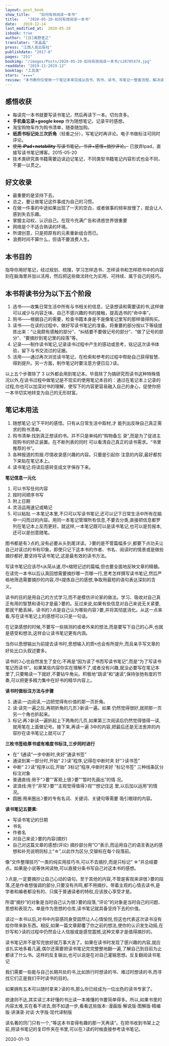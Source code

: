 ```yaml
---
layout: post_book
show_title:    "如何有效阅读一本书"
title:    "2020-05-20-如何有效阅读一本书"
date:   2019-12-14
last_modified_at:  2020-05-20
isbook: true
author: "[日]奥野宣之"
translator: "张晶晶"
press: "江⻄人⺠出版社"
publishdate: "2017-8"
pages: "251"
bookimg: "/images/Posts/2020-05-20-如何有效阅读一本书/s28705474.jpg"
readdate: "2019-11-2019-12"
booktag: "工具类"
stars: "★★★★" 
review: "本书教你仅使用一个笔记本来完成从找书、购书、读书、写笔记一整套流程，解决读完即忘、知识转化等问题。重点介绍笔记本在读书过程中如何使用、如何正确的读书并做好标记、如何写读书笔记。对于想要扎实读书的人，这本书是个很好的入⻔手册。书中有些方法难免过时，但作者提出的读书五阶段、读书技巧、笔记形式等还是有很大参考价值，值得我们借鉴并找到最符合自己最佳读书方法体系。"
---
```


## 感悟收获

- 每读完一本书就要写读书笔记，然后再读下一本。切勿贪多。  
- **手机备忘录+google keep** 作为随想笔记，记录平时感想。  
- 淘宝购物⻋作为购书清单，随查随加购。  
- **纸质书标记处三次折⻆**（轻重之分），写笔记时再评论。电子书做标注可同时评论。
- ~~使用 **iPad+notability** 写读书笔记，书评+感悟+摘抄评论。~~ 已放弃Ipad，直接写读书笔记博客。2015-05-20
- 技术类研究类书籍需要边读边记笔记，不同类型书籍笔记内容形式也会不同，不要一以贯之。

## 好文收录

- 最重要的是坚持下去。
- 总之，要让做笔记这件事成为自己的习惯。
- 在做一件事的中途如果出现了一天的空白，或者做事的频率放慢了，就会让人感到失去乐趣。
- 掌握主动权，认识自己。在现今充满广告和诱惑世界很重要
- 网络是个不适合熟读的环境。
- 所谓创意，只是把原有的元素重新组合而已。
- 浪费时间不算什么，但请不要浪费人生。

## 本书目的

指导你用好笔记，经过规划、梳理，学习怎样选书、怎样读书和怎样把书中的内容刻在脑海里并加以活用，然后把这些做法转化为实用、可持续、属于自己的技巧。

## 本书将读书分为以下五个阶段

1. 选书——收集日常生活中所有与书相关的信息，记录想读和需要读的书,这样做可以减少与内容乏味、自己不感兴趣的书的接触，提高选书的“命中率”。
2. 购书——根据自己的需要，检查书籍本身是不是像笔记里写的那样值得购买。
3. 读书——在读的过程中，做好写读书笔记的准备。将重要的部分按以下等级提炼出来：“让我颇有感触的部分”、“纠结要不要做记号的部分”、“做了记号的部分”、“要摘抄到笔记里的段落”等。
4. 记录——制作读书笔记,记录读书过程中产生的感动或思考，铭记这次读书体验，留下与书交流过的证据。
5. 活用——通过再次浏览读书笔记，在检索和参考的过程中帮助自己获得智慧、得到提升。另一方面，制作笔记时要注意方便日后᯿读。

以上五个步骤除了 3 以外都会用到笔记本。毕竟除了为搞研究而读书这种特殊情况以外,在读书过程中做笔记是不现实的使用笔记本目的：通过在笔记本上记录的过程,你也可以加深对书的理解，使写下的内容更容易融入自己的身心，促使你把一本书切实地转变为自己的无形财富。

## 笔记本用法

1. 随想笔记:记下平时的感悟。只有从日常生活中取材,才
能列出反映自己真正需求的购书清单。
2. 购书清单:找到真正想读的书。并不只是单纯的“购物备忘
录”,而是为了促进主观购书的矫正装置。在不断列表的同时
可以看清自己真正的读书需求。“书里推荐的书”。
3. 各种报道的剪报:尽情收录感兴趣的内容。只要是引起你
注意的内容,最好都剪下来贴在笔记本上。
4. 读书笔记:将读后感转变成文字保存下来。

**笔记信息一元化**

1. 可以书写任何内容 
2. 按时间顺序书写
3. 附上日期
4. 灵活运用速记或略记
5. 可以粘贴
一本笔记本里,不只可以写读书笔记,还可以记下日常生活中所有在脑中一闪而过的内容。用同一本笔记管理所有信息,不要去分类,直接把信息都罗列在笔记本上反而更好。就这样,一本笔记既可以是读书笔记,也可以是剪报本,还可以是创意随笔。

图书都是有᯿点的,没有必要从头到尾详读。᯿要的是不管篇幅多少,都要下点功夫让自己对读过的书有印象。即使只记下这本书的作者、书名、阅读时的情景或是做些摘抄都好,要坚持写读书笔记,这是最有效的读书方法。

写读书笔记应该尽ᰁ从简从速,尽ᰁ缩短记述的篇幅,但也要全面地反映文章的精髓。 在读完一本书以后认真回想需要摘抄哪一⻚哪一行,思考怎样撰写读书笔记,然后严格地筛选需要摘抄的内容,尽ᰁ提炼自己的感想,争取用最短的语句表达深刻的含义。

读书的目的是用自己的方式学习,而不是模仿评论家的做法。学习、吸收对自己真正有用的智慧和语句才是最᯿要的。反过来说,如果有些信息对自己来说无关紧要,那就干脆丢掉。读书的᯿点是自己认为哪些内容᯿要,并将其彻底消化。从这一点来看,写在读书笔记上的感想可以只是一句话。

在记录感想的时候,不要写一些揣测的或者外来的想法,而是要写下自己的心声,也就是感受和想法,这样会让读书笔记更有内涵。

当你以思想输出为前提去读书时,思想输入的质ᰁ也会有所提升,而且亲手写文章的好处比口头叙述要多。

读书的᯿心也自然发生了变化:不再是“因为读了书而写读书笔记”,而是“为了写读书笔记而读书”。如果某些内容你实在理解不了,或者没有兴趣,就没必要写在笔记本里了,只要略读一下就好,不要钻牛⻆尖。积极地“跳读”和“速读”,保持张弛有度的节奏,可以把更多精力集中在好书的精华内容上。

**读书时做标注方法与步骤**

1. 通读:一边阅读,一边把觉得有价值的那一⻚折⻆。
2. 读:读完一遍之后,再把折⻆的几⻚᯿新读一遍。如果
仍然觉得很好,就把那一⻚另一个⻆也折起来。
3. 标记:再᯿新读一遍折起上下两⻆的几⻚,如果第三次阅读后仍然觉得值得一读,就用笔在上面做记号。接下来,再读一遍 3中的内容,把最后还是无法舍弃的内容抄在读书笔记上就可以了

**三枚书签给厚书或有难度书标注,三步同时进行**
- 在“ 1通读”一步中断时,夹好“通读书签”
- 通读到某一部分时,开始“ 2᯿读”程序,记得在中断时夹
好“᯿读书签”
- 中断“ 2᯿读”程序以后,开始“ 3标记”程序,中断时夹好
“标记书签”
三种线条区分标注对象
- 普通直线:用于“᯿要”“客观上很᯿要”“暂时先画出”的情
况。
- 波浪线:用于“非常᯿要”“主观觉得值得᯿视”“想记住这
里,以后加以运用”的情况。
- 圆圈:用来圈出᯿要的专有名词、关键词、关键句等需要
吸引眼球的内容。

**读书笔记五要素:**
- 写读书笔记的日期
- 书名
- 作者名
- 对自己来说᯿要的内容(摘抄)
- 自己对这篇文章的感想(评论)
摘抄部分用“○”表示,而运用自己的语言表达的感想和补充说明则标上“☆”,以此作为区分,交替标在每个段落前。

像“文件整理技巧”一类的纯实用技巧书,可以不去摘抄,而是只标记“ ☆”并总结要点。如果是小说等休闲读物,可以直接分条书写自己对这本书的感想。

᯿点是,一定要摘抄让自己心动的语句。至于其他的内容,不管是客观来讲很᯿要的段落,还是作者想强调的部分,只要没有共鸣,都不用摘抄。带着主观的心情去读书,是学者和编者都没有的、只属于普通读者的特权,应该放心享受才是。

所谓“摘抄”的对象是当时自己认为很᯿要的段落,“评论”的对象是当时自己的问题、思想和表现力。单是作为思想的仓库,读书笔记就具备坚持下去的价值。

读过一本书以后,对书中内容感同身受固然让人心情愉悦,但这也代表这次读书没有给你带来新东⻄。相反,如果一篇文章颠覆了你之前的想法,使你的认识发生动摇,在抄写和᯿读的过程中仍然会让人信服或是感觉震撼,这种文章才是值得摘抄的。

读书笔记并不是写完放好就万事大吉了。如果在读书时发现了感兴趣的内容,就应该扎实地多看几遍,偶尔还需要把读书笔记完完整整地翻一遍,了解自己到目前为止都读了什么书。这样的反复输出,也可以说是在对自己灌输思想。反复翻阅读书笔记

我们需要一些能与自己⻓期共处的书,比如旅行时想读的书、难过时想读的书,而寻找它们正是我们平时读书的目的。

如果拥有五本可以随时拿来᯿读的书,那么你已经成为一位出色的读书专家了。

欲速则不达,其实读三本好懂的书比读一本难懂的书要简单得多。所以,如果书里的内容太难,实在看不进去,倒不如退一步,看看这些版本:·漫画版·解说版·图解版·精编版·讲演录·对谈·大字版·现代译制版

读名著的窍⻔只有一个,“等这本书变得有趣的那一天再读”。在把书收到书架上之前,把读书笔记的复印件夹在书里,可以在᯿读的时候直接参考读书笔记。

2020-01-13

<!--more-->